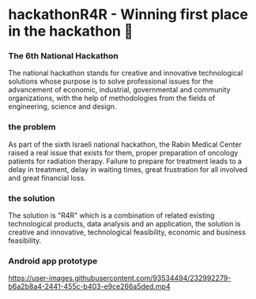 # hackathonR4R - Winning first place in the hackathon 🥇

### The 6th National Hackathon
The national hackathon stands for creative and innovative technological solutions whose purpose is to solve professional issues for the advancement of economic, industrial, governmental and community organizations, with the help of methodologies from the fields of engineering, science and design.

### the problem
As part of the sixth Israeli national hackathon, the Rabin Medical Center raised a real issue that exists for them, proper preparation of oncology patients for radiation therapy.
Failure to prepare for treatment leads to a delay in treatment, delay in waiting times, great frustration for all involved and great financial loss.

### the solution
The solution is "R4R" which is a combination of related existing technological products, data analysis and an application, the solution is creative and innovative, technological feasibility, economic and business feasibility.

### Android app prototype
https://user-images.githubusercontent.com/93534494/232992279-b6a2b8a4-2441-455c-b403-e9ce266a5ded.mp4

